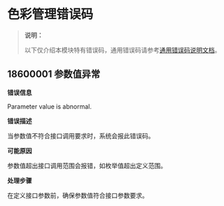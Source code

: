 # 色彩管理错误码

> **说明：**
>
> 以下仅介绍本模块特有错误码，通用错误码请参考[通用错误码说明文档](../cj-errorcode-universal.md)。

## 18600001 参数值异常

**错误信息**

Parameter value is abnormal.

**错误描述**

当参数值不符合接口调用要求时，系统会报此错误码。

**可能原因**

参数值超出接口调用范围会报错，如枚举值超出定义范围。

**处理步骤**

在定义接口参数前，确保参数值符合接口参数要求。
